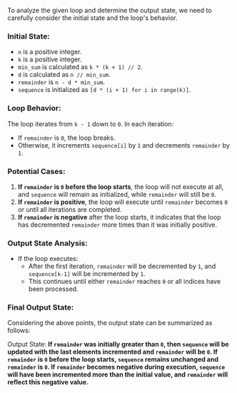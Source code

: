 To analyze the given loop and determine the output state, we need to carefully consider the initial state and the loop's behavior.

### Initial State:
- `n` is a positive integer.
- `k` is a positive integer.
- `min_sum` is calculated as `k * (k + 1) // 2`.
- `d` is calculated as `n // min_sum`.
- `remainder` is `n - d * min_sum`.
- `sequence` is initialized as `[d * (i + 1) for i in range(k)]`.

### Loop Behavior:
The loop iterates from `k - 1` down to `0`. In each iteration:
- If `remainder` is `0`, the loop breaks.
- Otherwise, it increments `sequence[i]` by `1` and decrements `remainder` by `1`.

### Potential Cases:
1. **If `remainder` is `0` before the loop starts**, the loop will not execute at all, and `sequence` will remain as initialized, while `remainder` will still be `0`.
2. **If `remainder` is positive**, the loop will execute until `remainder` becomes `0` or until all iterations are completed.
3. **If `remainder` is negative** after the loop starts, it indicates that the loop has decremented `remainder` more times than it was initially positive.

### Output State Analysis:
- If the loop executes:
  - After the first iteration, `remainder` will be decremented by `1`, and `sequence[k-1]` will be incremented by `1`.
  - This continues until either `remainder` reaches `0` or all indices have been processed.

### Final Output State:
Considering the above points, the output state can be summarized as follows:

Output State: **If `remainder` was initially greater than `0`, then `sequence` will be updated with the last elements incremented and `remainder` will be `0`. If `remainder` is `0` before the loop starts, `sequence` remains unchanged and `remainder` is `0`. If `remainder` becomes negative during execution, `sequence` will have been incremented more than the initial value, and `remainder` will reflect this negative value.**